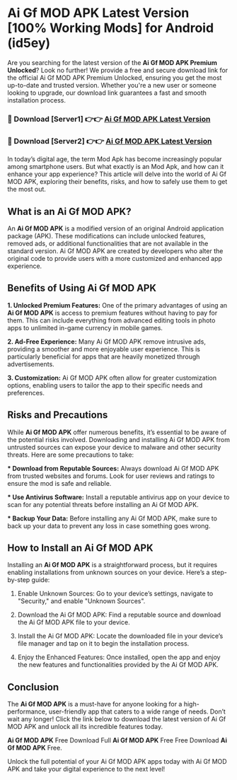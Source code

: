 # Ai Gf MOD APK Latest Version [100% Working Mods] for Android (id5ey)

Are you searching for the latest version of the <strong>Ai Gf MOD APK Premium Unlocked</strong>? Look no further! We provide a free and secure download link for the official Ai Gf MOD APK Premium Unlocked, ensuring you get the most up-to-date and trusted version. Whether you're a new user or someone looking to upgrade, our download link guarantees a fast and smooth installation process.


<h3>🔴 Download [Server1] 👉👉 <a href="https://getmodsapk.pages.dev?q=Ai+Gf+MOD+APK&ref=4R3">Ai Gf MOD APK Latest Version</a></h3>

<h3>🔴 Download [Server2] 👉👉 <a href="https://getmodsapk.pages.dev?q=Ai+Gf+MOD+APK&ref=4R3">Ai Gf MOD APK Latest Version</a></h3>


In today’s digital age, the term Mod Apk has become increasingly popular among smartphone users. But what exactly is an Mod Apk, and how can it enhance your app experience? This article will delve into the world of Ai Gf MOD APK, exploring their benefits, risks, and how to safely use them to get the most out.


<h2>What is an Ai Gf MOD APK?</h2>

An <strong>Ai Gf MOD APK</strong> is a modified version of an original Android application package (APK). These modifications can include unlocked features, removed ads, or additional functionalities that are not available in the standard version. Ai Gf MOD APK are created by developers who alter the original code to provide users with a more customized and enhanced app experience.


<h2>Benefits of Using Ai Gf MOD APK</h2>

<strong> 1. Unlocked Premium Features:</strong> One of the primary advantages of using an <strong>Ai Gf MOD APK</strong> is access to premium features without having to pay for them. This can include everything from advanced editing tools in photo apps to unlimited in-game currency in mobile games.

<strong> 2. Ad-Free Experience:</strong> Many Ai Gf MOD APK remove intrusive ads, providing a smoother and more enjoyable user experience. This is particularly beneficial for apps that are heavily monetized through advertisements.

<strong> 3. Customization:</strong> Ai Gf MOD APK often allow for greater customization options, enabling users to tailor the app to their specific needs and preferences.


<h2>Risks and Precautions</h2>

While <strong>Ai Gf MOD APK</strong> offer numerous benefits, it’s essential to be aware of the potential risks involved. Downloading and installing Ai Gf MOD APK from untrusted sources can expose your device to malware and other security threats. Here are some precautions to take:

<strong> * Download from Reputable Sources:</strong> Always download Ai Gf MOD APK from trusted websites and forums. Look for user reviews and ratings to ensure the mod is safe and reliable.

<strong> * Use Antivirus Software:</strong> Install a reputable antivirus app on your device to scan for any potential threats before installing an Ai Gf MOD APK.

<strong> * Backup Your Data:</strong> Before installing any Ai Gf MOD APK, make sure to back up your data to prevent any loss in case something goes wrong.


<h2>How to Install an Ai Gf MOD APK</h2>

Installing an <strong>Ai Gf MOD APK</strong> is a straightforward process, but it requires enabling installations from unknown sources on your device. Here’s a step-by-step guide:

 1. Enable Unknown Sources: Go to your device’s settings, navigate to "Security," and enable "Unknown Sources".

 2. Download the Ai Gf MOD APK: Find a reputable source and download the Ai Gf MOD APK file to your device.

 3. Install the Ai Gf MOD APK: Locate the downloaded file in your device’s file manager and tap on it to begin the installation process.

 4. Enjoy the Enhanced Features: Once installed, open the app and enjoy the new features and functionalities provided by the Ai Gf MOD APK.


<h2><strong>Conclusion</strong></h2>

The <strong>Ai Gf MOD APK</strong> is a must-have for anyone looking for a high-performance, user-friendly app that caters to a wide range of needs. Don’t wait any longer! Click the link below to download the latest version of Ai Gf MOD APK and unlock all its incredible features today.

<strong>Ai Gf MOD APK</strong> Free Download Full <strong>Ai Gf MOD APK</strong> Free Free Download <strong>Ai Gf MOD APK</strong> Free.

Unlock the full potential of your Ai Gf MOD APK apps today with Ai Gf MOD APK and take your digital experience to the next level!